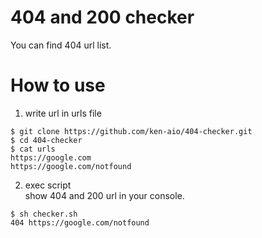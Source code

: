 # 404 and 200 checker
You can find 404 url list.

# How to use
1. write url in urls file
```
$ git clone https://github.com/ken-aio/404-checker.git
$ cd 404-checker
$ cat urls
https://google.com
https://google.com/notfound
```

2. exec script  
show 404 and 200 url in your console.
```
$ sh checker.sh
404 https://google.com/notfound
```
